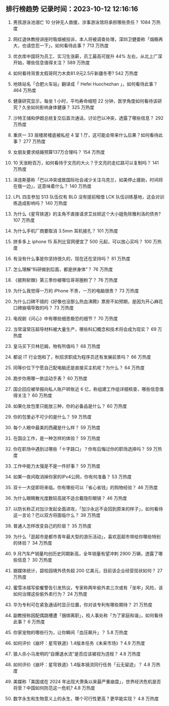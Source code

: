 
## 排行榜趋势 记录时间：2023-10-12 12:16:16
  
  1. 男孩游泳池溺亡 10 分钟无人救援，涉事游泳馆将承担哪些责任？ 1084 万热度
    
  2. 网红退休教授讲座时吸烟被投诉，本人将被调查处理，深圳卫健委称「烟瘾再大，也请您忍一下」，如何看待此事？ 713 万热度
    
  3. 优衣库中国将为员工、实习生涨薪，员工最高可提升 44% 左右，从北上广深开始，哪些信息值得关注？ 589 万热度
    
  4. 如何看待背景太假哥阿力木卖81.9元2.5斤新疆冬枣? 542 万热度
    
  5. 地铁站名「合肥火车站」翻译成「 Hefei Huochezhan 」，如何看待此事？ 464 万热度
    
  6. 健康研究显示，每坐 1 小时，平均寿命缩短 22 分钟，医学角度如何看待该研究？久坐如何影响身体健康？ 325 万热度
    
  7. 沙特王储和伊朗总统复交后首次通话，讨论巴以冲突，透露了哪些信息？ 292 万热度
    
  8. 重庆一 33 层楼房楼底被私挖 4 室 1 厅，这可能会带来什么后果？如何看待此事？ 277 万热度
    
  9. 女朋友要求结婚预算137万合理吗？ 154 万热度
    
  10. 10 天涨粉百万，如何看待于文亮的大火？于文亮的走红路可以复制吗？ 141 万热度
    
  11. 泽连斯基称「巴以冲突或致国际社会减少关注乌克兰，如美停止援助，时间将在俄一边」，这意味着什么？ 140 万热度
    
  12. LPL 四支参加 S13 队伍仅有 BLG 没有提前租借 LCK 队伍训练基地，这会对训练造成影响吗？ 140 万热度
    
  13. 为什么《星穹铁道》的主角不直接请求艾丝妲这个大小姐免除雅利洛的债务? 107 万热度
    
  14. 为什么手机厂商要取消 3.5mm 耳机接孔？ 101 万热度
    
  15. 拼多多上 iphone 15 系列比官网便宜了 500 元起，可以放心买吗？ 100 万热度
    
  16. 有没有什么事是你坚持很久的，现在还在坚持吗？ 81 万热度
    
  17. 怎么理解“科研做到后面，都是拼身体”？ 76 万热度
    
  18. 《披荆斩棘》第三季你被哪位哥哥圈粉了？ 76 万热度
    
  19. 为什么我觉得一万的 iPhone 不贵，一万的电脑很贵？ 73 万热度
    
  20. 为什么口碑不错的《好像也没那么热血沸腾》票房不如预期，是因为开心麻花口碑崩塌导致的吗？ 73 万热度
    
  21. 电视剧《问心》中有哪些细思极恐的细节？ 70 万热度
    
  22. 当常温常压超导材料被大量生产，哪些科幻概念和技术将会成为现实？ 69 万热度
    
  23. 皇马买下贝林厄姆，物有所值吗？ 68 万热度
    
  24. 都说 IT 行业饱和了，秋招求职成为程序员还有发展前景吗？ 66 万热度
    
  25. 同等价位下宁愿自己配电脑还是直接买主机呢？为什么？ 64 万热度
    
  26. 跑步你用哪一款运动手表？ 60 万热度
    
  27. 国企回应被举报向私人账户转账近 6 亿，称组建工作组详细核查，哪些信息值得关注？ 60 万热度
    
  28. 如果化妆包里只能放三种，你的必备品是什么？ 60 万热度
    
  29. 你的包里必不可少的是什么？ 59 万热度
    
  30. 每个人眼中最美的西藏是什么样？ 59 万热度
    
  31. 在国企工作，是一种怎样的体验？ 59 万热度
    
  32. 你在职场中遇到过哪些「十字路口」？你有后悔过你的职场选择吗？ 59 万热度
    
  33. 工作中能力太强是不是一件好事？ 59 万热度
    
  34. 如果一夜间取消掉你家的IPv4公网，你有何准备？ 53 万热度
    
  35. 双十一大促即将来临，你有哪些可以「省心省钱」的购物经验？ 46 万热度
    
  36. 为什么眼睛散光度数较高就不适合戴隐形眼镜？ 46 万热度
    
  37. 以防长称正对加沙发起全面进攻，「加沙永远不会回到原来的样子」，如何看待这一言论？巴以双方将面临什么？ 38 万热度
    
  38. 普通人怎样改变自己的阶层？ 35 万热度
    
  39. 为什么「逛超市是都市青年最大型的游乐活动」，喜欢逛超市带给你哪些特别的体验？ 34 万热度
    
  40. 9 月汽车产销量均创历史同期新高，全年销量有望冲刺 2900 万辆，透露了哪些信息？ 30 万热度
    
  41. 据媒体统计，碧桂园境外债务超 200 亿美元，目前该企业经营现状如何？ 27 万热度
    
  42. 蜜雪冰城写偷餐警告引发热议，专家称两年偷外卖三次或有「坐牢」风险，该如何治理这些偷外卖行为？ 24 万热度
    
  43. 华为专利可在紧急通话时显示位置，你对该专利有哪些期待？ 21 万热度
    
  44. 副教授称因配偶跳槽遭「捆绑离职」，校人事处称「为了家庭和谐」，如何看待此事？ 6 万热度
    
  45. 你家宠物的哪些行为，让你瞬间「血压飙升」？ 5.8 万热度
    
  46. 如何评价《崩坏：星穹铁道》1.4版本任务《未来市场》? 4.9 万热度
    
  47. 狼人杀小马发明的“自爆退水流”是否应该被视为违规？ 4.8 万热度
    
  48. 如何评价《崩坏：星穹铁道》1.4版本镜流同行任务「云无留迹」？ 4.8 万热度
    
  49. 美媒称「美国或在 2024 年出现大萧条以来最严重崩盘」，世界经济危机是否将至？中国如何防范这一危机? 4.8 万热度
    
  50. 数字永生和生物意义上的永生，哪个可行性更高？更早能实现？ 4.8 万热度
    